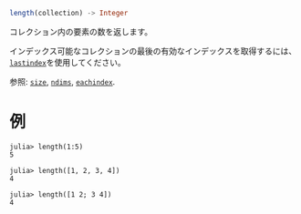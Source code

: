 ```julia
length(collection) -> Integer
```

コレクション内の要素の数を返します。

インデックス可能なコレクションの最後の有効なインデックスを取得するには、[`lastindex`](@ref)を使用してください。

参照: [`size`](@ref), [`ndims`](@ref), [`eachindex`](@ref).

# 例

```jldoctest
julia> length(1:5)
5

julia> length([1, 2, 3, 4])
4

julia> length([1 2; 3 4])
4
```
